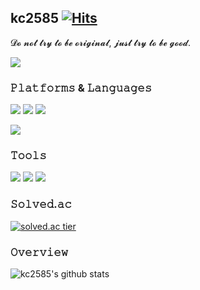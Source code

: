 ## kc2585 [![Hits](https://hits.seeyoufarm.com/api/count/incr/badge.svg?url=https%3A%2F%2Fgithub.com%2Fkc2585%2Fhit-counter&count_bg=%2379C83D&title_bg=%23555555&icon=&icon_color=%23E7E7E7&title=hits&edge_flat=false)](https://hits.seeyoufarm.com)
𝓓𝓸 𝓷𝓸𝓽 𝓽𝓻𝔂 𝓽𝓸 𝓫𝓮 𝓸𝓻𝓲𝓰𝓲𝓷𝓪𝓵, 𝓳𝓾𝓼𝓽 𝓽𝓻𝔂 𝓽𝓸 𝓫𝓮 𝓰𝓸𝓸𝓭.



<img src="https://img.shields.io/badge/dkdlehf260@gmail.com-EA4335?style=flat-square&logo=Gmail&logoColor=white"/> 


### 𝙿𝚕𝚊𝚝𝚏𝚘𝚛𝚖𝚜 & 𝙻𝚊𝚗𝚐𝚞𝚊𝚐𝚎𝚜

<img src="https://img.shields.io/badge/Spring-6DB33F?style=flat-square&logo=Spring&logoColor=white"/> <img src="https://img.shields.io/badge/Spring Boot-6DB33F?style=flat-square&logo=Spring Boot&logoColor=white"/> <img src="https://img.shields.io/badge/Node.js-339933?style=flat-square&logo=Node.js&logoColor=white"/>

<img src="https://img.shields.io/badge/Java-007396?style=flat-square&logo=Java&logoColor=white"/> 

### 𝚃𝚘𝚘𝚕𝚜

<img src="https://img.shields.io/badge/IntelliJ IDEA-000000?style=flat-square&logo=IntelliJ IDEA&logoColor=white"/> <img src="https://img.shields.io/badge/Eclipse IDE-2C2255?style=flat-square&logo=Eclipse IDE&logoColor=white"/> <img src="https://img.shields.io/badge/Git-F05032?style=flat-square&logo=Git&logoColor=white"/> 

### 𝚂𝚘𝚕𝚟𝚎𝚍.𝚊𝚌

[![solved.ac tier](http://mazassumnida.wtf/api/generate_badge?boj=kc2585)](https://solved.ac/kc2585)

### 𝙾𝚟𝚎𝚛𝚟𝚒𝚎𝚠

![kc2585's github stats](https://github-readme-stats.vercel.app/api?username=kc2585&show_icons=true)
